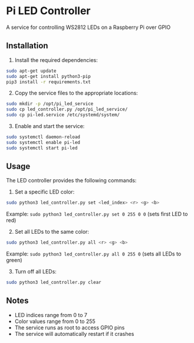 # Pi LED Controller

A service for controlling WS2812 LEDs on a Raspberry Pi over GPIO

## Installation

1. Install the required dependencies:
```bash
sudo apt-get update
sudo apt-get install python3-pip
pip3 install -r requirements.txt
```

2. Copy the service files to the appropriate locations:
```bash
sudo mkdir -p /opt/pi_led_service
sudo cp led_controller.py /opt/pi_led_service/
sudo cp pi-led.service /etc/systemd/system/
```

3. Enable and start the service:
```bash
sudo systemctl daemon-reload
sudo systemctl enable pi-led
sudo systemctl start pi-led
```

## Usage

The LED controller provides the following commands:

1. Set a specific LED color:
```bash
sudo python3 led_controller.py set <led_index> <r> <g> <b>
```
Example: `sudo python3 led_controller.py set 0 255 0 0` (sets first LED to red)

2. Set all LEDs to the same color:
```bash
sudo python3 led_controller.py all <r> <g> <b>
```
Example: `sudo python3 led_controller.py all 0 255 0` (sets all LEDs to green)

3. Turn off all LEDs:
```bash
sudo python3 led_controller.py clear
```

## Notes

- LED indices range from 0 to 7
- Color values range from 0 to 255
- The service runs as root to access GPIO pins
- The service will automatically restart if it crashes 